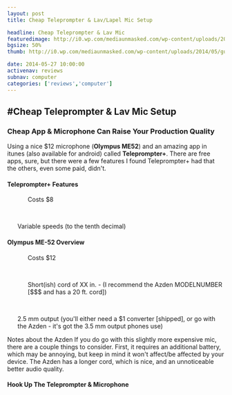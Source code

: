 ```yaml
---
layout: post
title: Cheap Teleprompter & Lav/Lapel Mic Setup

headline: Cheap Teleprompter & Lav Mic
featuredimage: http://i0.wp.com/mediaunmasked.com/wp-content/uploads/2014/05/gulpjs.jpg?zoom=1.5&resize=1920%2C1080
bgsize: 50%
thumb: http://i0.wp.com/mediaunmasked.com/wp-content/uploads/2014/05/gulpjs.jpg?zoom=1.5&resize=1920%2C1080

date: 2014-05-27 10:00:00
activenav: reviews
subnav: computer
categories: ['reviews','computer']
---
```

#Cheap Teleprompter & Lav Mic Setup
---


<h3>Cheap App &amp; Microphone Can Raise Your Production Quality</h3>
Using a nice $12 microphone (<b>Olympus ME52</b>) and an amazing app in itunes (also available for android) called <b>Teleprompter+</b>. There are free apps, sure, but there were a few features I found Teleprompter+ had that the others, even some paid, didn't.
<h4>Teleprompter+ Features</h4>
<ul>
<ul>Costs $8</ul>
</ul>
&nbsp;
<ul>Variable speeds (to the tenth decimal)</ul>
<h4>Olympus ME-52 Overview</h4>
<ul>
<ul>Costs $12</ul>
</ul>
&nbsp;
<ul>
<ul>Short(ish) cord of XX in. - (I recommend the Azden MODELNUMBER [$$$ and has a 20 ft. cord])</ul>
</ul>
&nbsp;
<ul>2.5 mm output (you'll either need a $1 converter [shipped], or go with the Azden - it's got the 3.5 mm output phones use)</ul>
Notes about the Azden
If you do go with this slightly more expensive mic, there are a couple things to consider. First, it requires an additional battery, which may be annoying, but keep in mind it won't affect/be affected by your device. The Azden has a longer cord, which is nice, and an unnoticeable better audio quality.
<h4>Hook Up The Teleprompter &amp; Microphone</h4>